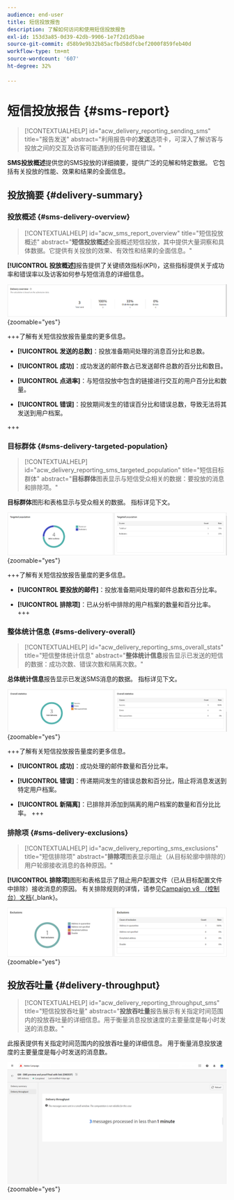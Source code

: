 ```yaml
---
audience: end-user
title: 短信投放报告
description: 了解如何访问和使用短信投放报告
exl-id: 153d3a85-0d39-42db-9906-1e7f2d1d5bae
source-git-commit: d58b9e9b32b85acfbd58dfcbef2000f859feb40d
workflow-type: tm+mt
source-wordcount: '607'
ht-degree: 32%

---
```


# 短信投放报告 {#sms-report}

>[!CONTEXTUALHELP]
>id="acw_delivery_reporting_sending_sms"
>title="报告发送"
>abstract="利用报告中的&#x200B;**发送**&#x200B;选项卡，可深入了解访客与投放之间的交互及访客可能遇到的任何潜在错误。"

**SMS投放概述**&#x200B;提供您的SMS投放的详细摘要，提供广泛的见解和特定数据。 它包括有关投放的性能、效果和结果的全面信息。

## 投放摘要 {#delivery-summary}

### 投放概述 {#sms-delivery-overview}

>[!CONTEXTUALHELP]
>id="acw_sms_report_overview"
>title="短信投放概述"
>abstract="**短信投放概述**&#x200B;全面概述短信投放，其中提供大量洞察和具体数据。它提供有关投放的效果、有效性和结果的全面信息。"

**[!UICONTROL 投放概述]**&#x200B;报告提供了关键绩效指标(KPI)，这些指标提供关于成功率和错误率以及访客如何参与短信消息的详细信息。

![描述：该图像显示了投放概述报告，其中包括成功率、错误率和访客参与度等KPI。](assets/reporting_sms_3.png){zoomable="yes"}

+++了解有关短信投放报告量度的更多信息。

* **[!UICONTROL 发送的总数]**：投放准备期间处理的消息百分比和总数。

* **[!UICONTROL 成功]**：成功发送的邮件数占已发送邮件总数的百分比和数目。

* **[!UICONTROL 点进率]**：与短信投放中包含的链接进行交互的用户百分比和数量。

* **[!UICONTROL 错误]**：投放期间发生的错误百分比和错误总数，导致无法将其发送到用户档案。

+++

### 目标群体 {#sms-delivery-targeted-population}

>[!CONTEXTUALHELP]
>id="acw_delivery_reporting_sms_targeted_population"
>title="短信目标群体"
>abstract="**目标群体**&#x200B;图表显示与短信受众相关的数据：要投放的消息和排除项。"

**目标群体**&#x200B;图形和表格显示与受众相关的数据。 指标详见下文。

![描述：该图像显示了目标人口图和表，其中包含要投放的消息和排除项等量度。](assets/reporting_sms_4.png){zoomable="yes"}

+++了解有关短信投放报告量度的更多信息。

* **[!UICONTROL 要投放的邮件]**：投放准备期间处理的邮件总数和百分比率。

* **[!UICONTROL 排除项]**：已从分析中排除的用户档案的数量和百分比率。
+++

### 整体统计信息 {#sms-delivery-overall}

>[!CONTEXTUALHELP]
>id="acw_delivery_reporting_sms_overall_stats"
>title="短信整体统计信息"
>abstract="**整体统计信息**&#x200B;报告显示已发送的短信的数据：成功次数、错误次数和隔离次数。"

**总体统计信息**&#x200B;报告显示已发送SMS消息的数据。 指标详见下文。

![描述：该图像显示了“总体统计信息”报告，其中包括成功率、错误和隔离等度量。](assets/reporting_sms_5.png){zoomable="yes"}

+++了解有关短信投放报告量度的更多信息。

* **[!UICONTROL 成功]**：成功处理的邮件数量和百分比率。

* **[!UICONTROL 错误]**：传递期间发生的错误总数和百分比，阻止将消息发送到特定用户档案。

* **[!UICONTROL 新隔离]**：已排除并添加到隔离的用户档案的数量和百分比比率。
+++

### 排除项 {#sms-delivery-exclusions}

>[!CONTEXTUALHELP]
>id="acw_delivery_reporting_sms_exclusions"
>title="短信排除项"
>abstract="**排除项**&#x200B;图表显示阻止（从目标轮廓中排除的）用户轮廓接收消息的各种原因。"

**[!UICONTROL 排除项]**&#x200B;图形和表格显示了阻止用户配置文件（已从目标配置文件中排除）接收消息的原因。 有关排除规则的详情，请参见[Campaign v8 （控制台）文档](https://experienceleague.adobe.com/docs/campaign/campaign-v8/send/failures/delivery-failures.html#sms-quarantines){_blank}。

![描述：该图像显示了“排除项”图形和表，其中详细说明了将用户配置文件排除在接收消息之外的原因。](assets/reporting_sms_6.png){zoomable="yes"}

## 投放吞吐量 {#delivery-throughput}

>[!CONTEXTUALHELP]
>id="acw_delivery_reporting_throughput_sms"
>title="短信投放吞吐量"
>abstract="**投放吞吐量**&#x200B;报告展示有关指定时间范围内的投放吞吐量的详细信息。用于衡量消息投放速度的主要量度是每小时发送的消息数。"

此报表提供有关指定时间范围内的投放吞吐量的详细信息。 用于衡量消息投放速度的主要量度是每小时发送的消息数。

![描述：此图像显示“投放吞吐量”报告，其中包括指定时间范围内每小时发送的消息数等量度。](assets/reporting_sms_2.png){zoomable="yes"}